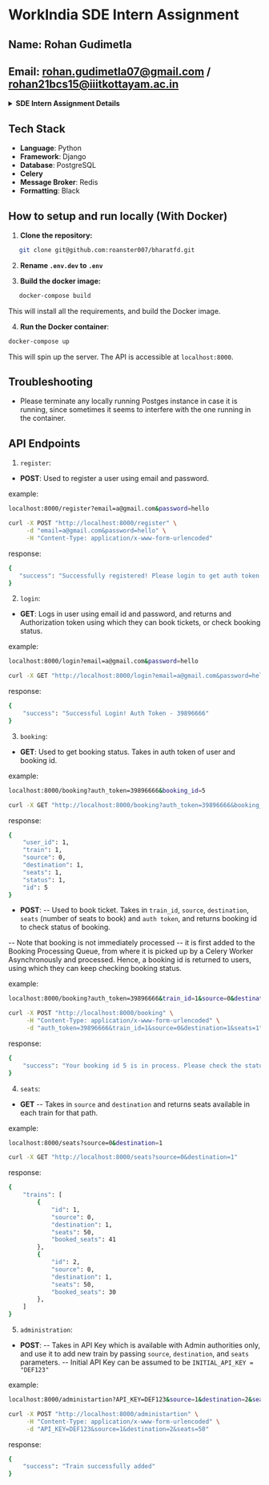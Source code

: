 # WorkIndia SDE Intern Assignment

## Name: Rohan Gudimetla

## Email: rohan.gudimetla07@gmail.com / rohan21bcs15@iiitkottayam.ac.in

<details>
  <summary><strong>SDE Intern Assignment Details</strong></summary>
Hey there, Mr. X. You have been appointed to design a railway management system like IRCTC, where users can come on the platform and
check if there are any trains available between 2 stations.
The app will also display how many seats are available between any 2 stations and the user can book a seat if the availability > 0 after
logging in. Since this has to be real-time and multiple users can book seats simultaneously, your code must be optimized enough to handle
large traffic and should not fail while doing any bookings.
If more than 1 users simultaneously try to book seats, only either one of the users should be able to book. Handle such race conditions
while booking.
There is a Role Based Access provision and 2 types of users would exist :
1. Admin - can perform all operations like adding trains, updating total seats in a train, etc.
2. Login users - can check availability of trains, seat availability, book seats, get booking details, etc.
Tech Stack:
1. Any web server of your choice (Python Flask / Django, NodeJS / ExpressJS , Java/Springboot, etc)
2. Database: MySQL/PostgreSQL (Compulsory)

</details>

## Tech Stack

- **Language**: Python
- **Framework**: Django
- **Database**: PostgreSQL
- **Celery**
- **Message Broker**: Redis
- **Formatting**: Black

## How to setup and run locally (With Docker)

1. **Clone the repository:**

```bash
   git clone git@github.com:roanster007/bharatfd.git
```

2. **Rename `.env.dev` to `.env`**

3. **Build the docker image:**

```bash
   docker-compose build
```

This will install all the requirements, and build the Docker image.

4. **Run the Docker container**:

```bash
docker-compose up
```

This will spin up the server. The API is accessible at `localhost:8000`.

## Troubleshooting

- Please terminate any locally running Postges instance in case it is running, since sometimes it seems to interfere with the one running in the container.

## API Endpoints

1. `register`:

- **POST**: Used to register a user using email and password.

example:

```bash
localhost:8000/register?email=a@gmail.com&password=hello
```

```bash
curl -X POST "http://localhost:8000/register" \
     -d "email=a@gmail.com&password=hello" \
     -H "Content-Type: application/x-www-form-urlencoded"
```

response:

```bash
{
   "success": "Successfully registered! Please login to get auth token!"
}
```

2. `login`:

- **GET**: Logs in user using email id and password, and returns and Authorization token using which they can book tickets, or check booking status.

example:

```bash
localhost:8000/login?email=a@gmail.com&password=hello
```

```bash
curl -X GET "http://localhost:8000/login?email=a@gmail.com&password=hello"
```

response:

```bash
{
    "success": "Successful Login! Auth Token - 39896666"
}
```

3. `booking`:

- **GET**: Used to get booking status. Takes in auth token of user and booking id.

example:

```bash
localhost:8000/booking?auth_token=39896666&booking_id=5
```

```bash
curl -X GET "http://localhost:8000/booking?auth_token=39896666&booking_id=5"
```

response:

```bash
{
    "user_id": 1,
    "train": 1,
    "source": 0,
    "destination": 1,
    "seats": 1,
    "status": 1,
    "id": 5
}
```

- **POST**:
  -- Used to book ticket. Takes in `train_id`, `source`, `destination`, `seats` (number of seats to book) and `auth token`, and returns booking id to check status of booking.

-- Note that booking is not immediately processed -- it is first added to the Booking Processing Queue, from where it is picked up by a Celery Worker Asynchronously and processed. Hence, a booking id is returned to users, using which they can keep checking booking status.

example:

```bash
localhost:8000/booking?auth_token=39896666&train_id=1&source=0&destination=1&seats=1
```

```bash
curl -X POST "http://localhost:8000/booking" \
     -H "Content-Type: application/x-www-form-urlencoded" \
     -d "auth_token=39896666&train_id=1&source=0&destination=1&seats=1"
```

response:

```bash
{
    "success": "Your booking id 5 is in process. Please check the status after some time using the id."
}
```

4. `seats`:

- **GET**
  -- Takes in `source` and `destination` and returns seats available in each train for that path.

example:

```bash
localhost:8000/seats?source=0&destination=1
```

```bash
curl -X GET "http://localhost:8000/seats?source=0&destination=1"
```

response:

```bash
{
    "trains": [
        {
            "id": 1,
            "source": 0,
            "destination": 1,
            "seats": 50,
            "booked_seats": 41
        },
        {
            "id": 2,
            "source": 0,
            "destination": 1,
            "seats": 50,
            "booked_seats": 30
        },
    ]
}
```

5. `administration`:

- **POST**:
  -- Takes in API Key which is available with Admin authorities only, and use it to add new train by passing `source`, `destination`, and `seats` parameters.
  -- Initial API Key can be assumed to be `INITIAL_API_KEY = "DEF123"`

example:

```bash
localhost:8000/administartion?API_KEY=DEF123&source=1&destination=2&seats=50
```

```bash
curl -X POST "http://localhost:8000/administartion" \
     -H "Content-Type: application/x-www-form-urlencoded" \
     -d "API_KEY=DEF123&source=1&destination=2&seats=50"

```

response:

```bash
{
    "success": "Train successfully added"
}
```
